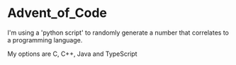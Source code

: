 # Advent_of_Code
I'm using a 'python script' to randomly generate a number that correlates to a programming language.

My options are C, C++, Java and TypeScript

